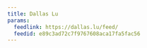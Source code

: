 ```yaml
---
title: Dallas Lu
params:
  feedlink: https://dallas.lu/feed/
  feedid: e89c3ad72c7f9767608aca17fa5fac56
---
```

